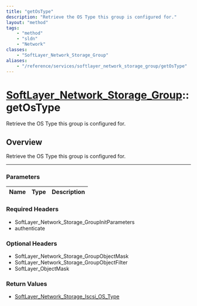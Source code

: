 ```yaml
---
title: "getOsType"
description: "Retrieve the OS Type this group is configured for."
layout: "method"
tags:
    - "method"
    - "sldn"
    - "Network"
classes:
    - "SoftLayer_Network_Storage_Group"
aliases:
    - "/reference/services/softlayer_network_storage_group/getOsType"
---
```

# [SoftLayer_Network_Storage_Group](/reference/services/SoftLayer_Network_Storage_Group)::getOsType


Retrieve the OS Type this group is configured for.


## Overview 
Retrieve the OS Type this group is configured for.

-----

### Parameters 
|Name | Type | Description |
| --- | --- | --- |


### Required Headers
* SoftLayer_Network_Storage_GroupInitParameters
* authenticate


### Optional Headers
* SoftLayer_Network_Storage_GroupObjectMask
* SoftLayer_Network_Storage_GroupObjectFilter
* SoftLayer_ObjectMask

### Return Values
* <a href='/reference/datatypes/SoftLayer_Network_Storage_Iscsi_OS_Type'>SoftLayer_Network_Storage_Iscsi_OS_Type </a>




